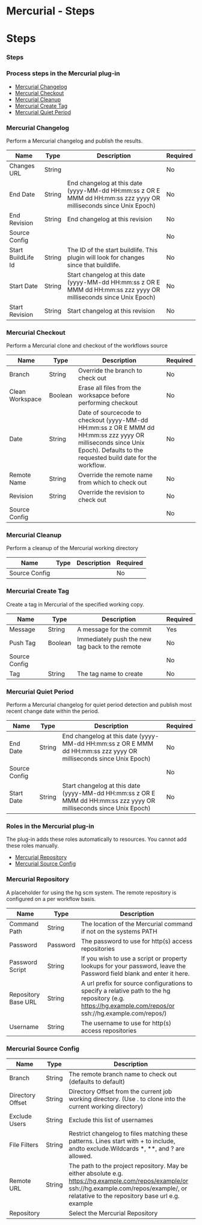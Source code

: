 
Mercurial - Steps
=================

# Steps


### Steps




### Process steps in the Mercurial plug-in

* [Mercurial Changelog](#mercurial_changelog)
* [Mercurial Checkout](#mercurial_checkout)
* [Mercurial Cleanup](#mercurial_cleanup)
* [Mercurial Create Tag](#mercurial_create_tag)
* [Mercurial Quiet Period](#mercurial_quiet_period)


### Mercurial Changelog

Perform a Mercurial changelog and publish the results.


| Name | Type | Description                                                                                                          | Required |
| ---- | ---- | -------------------------------------------------------------------------------------------------------------------- | -------- |
| Changes URL | String |  | No |
| End Date | String | End changelog at this date (yyyy-MM-dd HH:mm:ss z OR E MMM dd HH:mm:ss zzz yyyy OR milliseconds since Unix Epoch) | No |
| End Revision | String | End changelog at this revision | No |
| Source Config |  |  | No |
| Start BuildLife Id | String | The ID of the start buildlife. This plugin will look for changes since that buildlife. | No |
| Start Date | String | Start changelog at this date (yyyy-MM-dd HH:mm:ss z OR E MMM dd HH:mm:ss zzz yyyy OR milliseconds since Unix Epoch) | No |
| Start Revision | String | Start changelog at this revision | No |

### Mercurial Checkout

Perform a Mercurial clone and checkout of the workflows source


| Name | Type | Description                                                                                                          | Required |
| ---- | ---- | -------------------------------------------------------------------------------------------------------------------- | -------- |
| Branch | String | Override the branch to check out | No |
| Clean Workspace | Boolean | Erase all files from the worksapce before performing checkout | No |
| Date | String | Date of sourcecode to checkout (yyyy-MM-dd HH:mm:ss z OR E MMM dd HH:mm:ss zzz yyyy OR milliseconds since Unix Epoch). Defaults to the requested build date for the workflow. | No |
| Remote Name | String | Override the remote name from which to check out | No |
| Revision | String | Override the revision to check out | No |
| Source Config |  |  | No |

### Mercurial Cleanup

Perform a cleanup of the Mercurial working directory


| Name | Type | Description                                                                                                          | Required |
| ---- | ---- | -------------------------------------------------------------------------------------------------------------------- | -------- |
| Source Config |  |  | No |

### Mercurial Create Tag

Create a tag in Mercurial of the specified working copy.


| Name | Type | Description                                                                                                          | Required |
| ---- | ---- | -------------------------------------------------------------------------------------------------------------------- | -------- |
| Message | String | A message for the commit | Yes |
| Push Tag | Boolean | Immediately push the new tag back to the remote | No |
| Source Config |  |  | No |
| Tag | String | The tag name to create | No |

### Mercurial Quiet Period

Perform a Mercurial changelog for quiet period detection and publish most recent change date within the period.



| Name | Type | Description                                                                                                          | Required |
| ---- | ---- | -------------------------------------------------------------------------------------------------------------------- | -------- |
| End Date | String | End changelog at this date (yyyy-MM-dd HH:mm:ss z OR E MMM dd HH:mm:ss zzz yyyy OR milliseconds since Unix Epoch) | No |
| Source Config |  |  | No |
| Start Date | String | Start changelog at this date (yyyy-MM-dd HH:mm:ss z OR E MMM dd HH:mm:ss zzz yyyy OR milliseconds since Unix Epoch) | No |


### Roles in the Mercurial plug-in

The plug-in adds these roles automatically to resources. You cannot add these roles manually.


* [Mercurial Repository](#mercurial_repository_role)
* [Mercurial Source Config](#mercurial_source_config_role)


### Mercurial Repository

A placeholder for using the hg scm system. The remote repository is configured on a per workflow basis.



| Name | Type | Description |
| --- | --- | --- |
| Command Path | String | The location of the Mercurial command if not on the systems PATH |
| Password | Password | The password to use for http(s) access repositories |
| Password Script | String | If you wish to use a script or property lookups for your password, leave the Password field blank and enter it here. |
| Repository Base URL | String | A url prefix for source configurations to specify a relative path to the hg repository (e.g. https://hg.example.com/repos/or ssh://hg.example.com/repos/) |
| Username | String | The username to use for http(s) access repositories |

### Mercurial Source Config


| Name | Type | Description |
| --- | --- | --- |
| Branch | String | The remote branch name to check out (defaults to default) |
| Directory Offset | String | Directory Offset from the current job working directory. (Use . to clone into the current working directory) |
| Exclude Users | String | Exclude this list of usernames |
| File Filters | String | Restrict changelog to files matching these patterns. Lines start with + to include, andto exclude.Wildcards \*, \*\*, and ? are allowed. |
| Remote URL | String | The path to the project repository. May be either absolute e.g. https://hg.example.com/repos/example/or ssh://hg.example.com/repos/example/, or relatative to the repository base url e.g. example |
| Repository |  | Select the Mercurial Repository |


